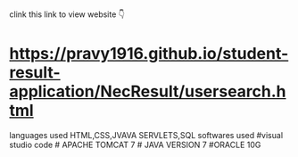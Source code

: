 clink this link to view website 👇
# https://pravy1916.github.io/student-result-application/NecResult/usersearch.html 
languages used  HTML,CSS,JVAVA SERVLETS,SQL
softwares used  #visual studio code  # APACHE TOMCAT 7  # JAVA VERSION 7 #ORACLE 10G
